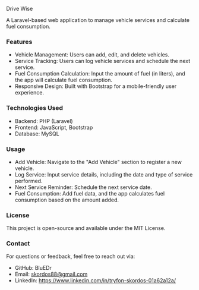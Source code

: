 Drive Wise

A Laravel-based web application to manage vehicle services and calculate fuel consumption.

### Features

+ Vehicle Management: Users can add, edit, and delete vehicles.
+ Service Tracking: Users can log vehicle services and schedule the next service.
+ Fuel Consumption Calculation: Input the amount of fuel (in liters), and the app will calculate fuel consumption.
+ Responsive Design: Built with Bootstrap for a mobile-friendly user experience.

### Technologies Used

+ Backend: PHP (Laravel)
+ Frontend: JavaScript, Bootstrap
+ Database: MySQL

### Usage

+ Add Vehicle: Navigate to the "Add Vehicle" section to register a new vehicle.
+ Log Service: Input service details, including the date and type of service performed.
+ Next Service Reminder: Schedule the next service date.
+ Fuel Consumption: Add fuel data, and the app calculates fuel consumption based on the amount added.

### License

This project is open-source and available under the MIT License.

### Contact

For questions or feedback, feel free to reach out via:

+ GitHub:   BluEDr
+ Email:    skordos88@gmail.com
+ LinkedIn: https://www.linkedin.com/in/tryfon-skordos-01a62a12a/
